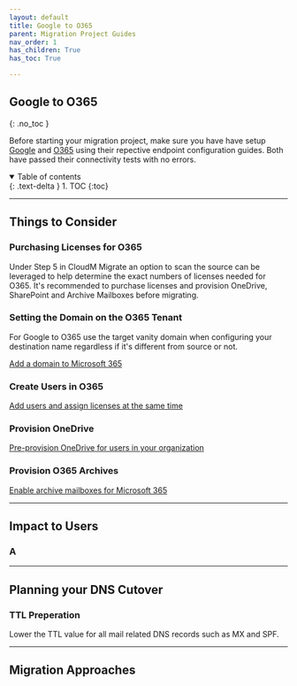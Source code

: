```yaml
---
layout: default
title: Google to O365
parent: Migration Project Guides
nav_order: 1
has_children: True
has_toc: True

---
```


## Google to O365
{: .no_toc }

Before starting your migration project, make sure you have have setup <a href="https://cloudm-migrate.github.io/documentation/Endpoint-Configuration-Guides/GoogleTenant.html">Google</a> and <a href="https://cloudm-migrate.github.io/documentation/Endpoint-Configuration-Guides/O365Tenant.html">O365</a> using their repective endpoint configuration guides. Both have passed their connectivity tests with no errors. 

<a name="top"></a>
<details open markdown="block">
  <summary>
    Table of contents
  </summary>
  {: .text-delta }
1. TOC
{:toc}
</details>

---

## Things to Consider

### Purchasing Licenses for O365

Under Step 5 in CloudM Migrate an option to scan the source can be leveraged to help determine the exact numbers of licenses needed for O365. It's recommended to purchase licenses and provision OneDrive, SharePoint and Archive Mailboxes before migrating. 

### Setting the Domain on the O365 Tenant

For Google to O365 use the target vanity domain when configuring your destination name regardless if it's different from source or not. 

<a href="https://learn.microsoft.com/en-us/microsoft-365/admin/setup/add-domain?view=o365-worldwide">Add a domain to Microsoft 365</a>

### Create Users in O365

<a href="https://learn.microsoft.com/en-us/microsoft-365/admin/add-users/add-users?view=o365-worldwide">Add users and assign licenses at the same time</a>

### Provision OneDrive

<a href="https://learn.microsoft.com/en-us/onedrive/pre-provision-accounts">Pre-provision OneDrive for users in your organization</a>

### Provision O365 Archives  
 
<a href="https://learn.microsoft.com/en-us/microsoft-365/compliance/enable-archive-mailboxes?view=o365-worldwide">Enable archive mailboxes for Microsoft 365</a>

---

## Impact to Users

### A

---

## Planning your DNS Cutover

### TTL Preperation
Lower the TTL value for all mail related DNS records such as MX and SPF. 

---

## Migration Approaches
